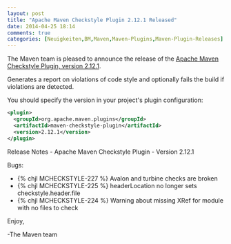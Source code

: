 ```yaml
---
layout: post
title: "Apache Maven Checkstyle Plugin 2.12.1 Released"
date: 2014-04-25 18:14
comments: true
categories: [Neuigkeiten,BM,Maven,Maven-Plugins,Maven-Plugin-Releases]
---
```

The Maven team is pleased to announce the release of the 
[Apache Maven Checkstyle Plugin, version 2.12.1](http://maven.apache.org/plugins/maven-checkstyle-plugin/).

Generates a report on violations of code style and optionally fails the build if violations are detected.

You should specify the version in your project's plugin configuration:

``` xml
<plugin>
  <groupId>org.apache.maven.plugins</groupId>
  <artifactId>maven-checkstyle-plugin</artifactId>
  <version>2.12.1</version>
</plugin>
```


Release Notes - Apache Maven Checkstyle Plugin - Version 2.12.1

Bugs:

 * {% chjl MCHECKSTYLE-227 %} Avalon and turbine checks are broken
 * {% chjl MCHECKSTYLE-225 %} headerLocation no longer sets checkstyle.header.file
 * {% chjl MCHECKSTYLE-224 %} Warning about missing XRef for module with no files to check


Enjoy,

-The Maven team
